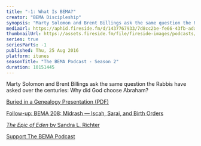 ```yaml
---
title: "-1: What Is BEMA?"
creator: "BEMA Discipleship"
synopsis: "Marty Solomon and Brent Billings ask the same question the Rabbis have asked over the centuries: Why did God choose Abraham?"
mediaUrl: https://aphid.fireside.fm/d/1437767933/7d8cc2be-fe66-43fb-ada4-e62e2f8c00e7/02619575-a441-4071-a2cd-18eda592e131.mp3
thumbnailUrl: https://assets.fireside.fm/file/fireside-images/podcasts/images/7/7d8cc2be-fe66-43fb-ada4-e62e2f8c00e7/cover.jpg?v=2
series: true
seriesParts: -1
published: Thu, 25 Aug 2016
platform: itunes
seasonTitle: "The BEMA Podcast - Season 2"
duration: 10151445
---
```


<p>Marty Solomon and Brent Billings ask the same question the Rabbis have asked over the centuries: Why did God choose Abraham?</p><p><a target="_blank" href="https://bemadiscipleship.s3.us-east-2.amazonaws.com/BEMA+008+Buried+in+a+Genealogy.pdf">Buried in a Genealogy Presentation (PDF)</a></p><p class=""><a href="https://www.bemadiscipleship.com/208" target="_blank">Follow-up: BEMA 208: Midrash — Iscah, Sarai, and Birth Orders</a></p><p><a target="_blank" href="http://amzn.to/2eln1NZ"><em>The Epic of Eden</em> by Sandra L. Richter</a></p><p><a href="https://bema.fireside.fm/donate" rel="payment">Support The BEMA Podcast</a></p>
